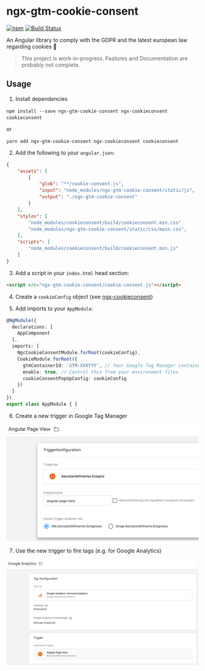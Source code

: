 # ngx-gtm-cookie-consent

[![npm](https://img.shields.io/npm/v/ngx-gtm-cookie-consent.svg)](https://www.npmjs.com/package/ngx-gtm-cookie-consent)
[![Build Status](https://travis-ci.com/exportarts/ngx-gtm-cookie-consent.svg?branch=master)](https://travis-ci.com/exportarts/ngx-gtm-cookie-consent)

An Angular library to comply with the GDPR and the latest european law regarding cookies 🍪

> This project is work-in-progress. Features and Documentation are probably not complete.

## Usage

1. Install dependencies

`npm install --save ngx-gtm-cookie-consent ngx-cookieconsent cookieconsent`

or

`yarn add ngx-gtm-cookie-consent ngx-cookieconsent cookieconsent`

2. Add the following to your `angular.json`:

```json
{
    "assets": [
        {
            "glob": "**/cookie-consent.js",
            "input": "node_modules/ngx-gtm-cookie-consent/static/js",
            "output": "./ngx-gtm-cookie-consent"
        }
    ],
    "styles": [
        "node_modules/cookieconsent/build/cookieconsent.min.css"
        "node_modules/ngx-gtm-cookie-consent/static/css/main.css",
    ],
    "scripts": [
        "node_modules/cookieconsent/build/cookieconsent.min.js"
    ]
}
```

3. Add a script in your `index.html` head section:

```html
<script src="ngx-gtm-cookie-consent/cookie-consent.js"></script>
```

4. Create a `cookieConfig` object (see [ngx-cookieconsent](https://github.com/tinesoft/ngx-cookieconsent/blob/master/src/service/cookieconsent-config.ts))

5. Add imports to your `AppModule`:

```ts
@NgModule({
  declarations: [
    AppComponent
  ],
  imports: [
    NgcCookieConsentModule.forRoot(cookieConfig),
    CookieModule.forRoot({
      gtmContainerId: 'GTM-XXXYYY', // Your Google Tag Manager container ID
      enable: true, // Control this from your environment files
      cookieConsentPopUpConfig: cookieConfig
    })
  ]
})
export class AppModule { }
```

6. Create a new trigger in Google Tag Manager

![Trigger](./docs/images/gtm-trigger.png)

7. Use the new trigger to fire tags (e.g. for Google Analytics)

![Tag](./docs/images/gtm-tag.png)
